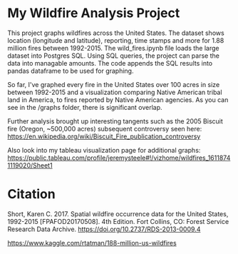 # My Wildfire Analysis Project

This project graphs wildfires across the United States. The dataset shows location (longitude and latitude), reporting, time stamps and more for 1.88 million fires between 1992-2015. The wild_fires.ipynb file loads the large dataset into Postgres SQL. Using SQL queries, the project can parse the data into managable amounts. The code appends the SQL results into pandas dataframe to be used for graphing. 

So far, I've graphed every fire in the United States over 100 acres in size between 1992-2015 and a visualization comparing Native American tribal land in America, to fires reported by Native American agencies. As you can see in the /graphs folder, there is significant overlap.

Further analysis brought up interesting tangents such as the 2005 Biscuit fire (Oregon, ~500,000 acres) subsequent controversy seen here: https://en.wikipedia.org/wiki/Biscuit_Fire_publication_controversy

Also look into my tableau visualization page for additional graphs: https://public.tableau.com/profile/jeremysteele#!/vizhome/wildfires_16118741119020/Sheet1

# Citation

Short, Karen C. 2017. Spatial wildfire occurrence data for the United States, 1992-2015 [FPAFOD20170508]. 4th Edition. Fort Collins, CO: Forest Service Research Data Archive. https://doi.org/10.2737/RDS-2013-0009.4 

https://www.kaggle.com/rtatman/188-million-us-wildfires
